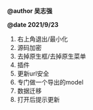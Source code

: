 **@author 吴志强**

**@date 2021/9/23**

1. 右上角退出/最小化
2. 源码加密
3. 去掉原生框/去掉原生菜单
4. 插件
5. 更新url安全
6. 专门做一个导出的model
7. 数据迁移
8. 打开后提示更新
